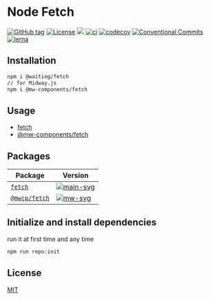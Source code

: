 # Node Fetch


[![GitHub tag](https://img.shields.io/github/tag/waitingsong/fetch.svg)]()
[![License](https://img.shields.io/badge/license-MIT-blue.svg)](https://opensource.org/licenses/MIT)
[![](https://img.shields.io/badge/lang-TypeScript-blue.svg)]()
[![ci](https://github.com/waitingsong/fetch/workflows/ci/badge.svg)](https://github.com/waitingsong/fetch/actions?query=workflow%3A%22ci%22)
[![codecov](https://codecov.io/gh/waitingsong/fetch/branch/main/graph/badge.svg?token=v1yioFcT20)](https://codecov.io/gh/waitingsong/fetch)
[![Conventional Commits](https://img.shields.io/badge/Conventional%20Commits-1.0.0-yellow.svg)](https://conventionalcommits.org)
[![lerna](https://img.shields.io/badge/maintained%20with-lerna-cc00ff.svg)](https://lernajs.io/)




## Installation
```sh
npm i @waiting/fetch
// for Midway.js
npm i @mw-components/fetch
```


## Usage
- [fetch](https://github.com/waitingsong/fetch/tree/main/packages/fetch/test)
- [@mw-components/fetch](https://github.com/waitingsong/fetch/tree/main/packages/midway-component-fetch/test)



## Packages

| Package         | Version                |
| --------------- | ---------------------- |
| [`fetch`]       | [![main-svg]][main-ch] |
| [`@mwcp/fetch`] | [![mw-svg]][mw-ch]     |

## Initialize and install dependencies

run it at first time and any time
```sh
npm run repo:init
```


## License
[MIT](LICENSE)


<br>

[`fetch`]: https://github.com/waitingsong/fetch/tree/main/packages/fetch
[main-svg]: https://img.shields.io/npm/v/@waiting/fetch.svg?maxAge=7200
[main-ch]: https://github.com/waitingsong/fetch/tree/main/packages/fetch/CHANGELOG.md

[`@mwcp/fetch`]: https://github.com/waitingsong/fetch/tree/main/packages/midway-component-fetch
[mw-svg]: https://img.shields.io/npm/v/@mwcp/fetch.svg?maxAge=7200
[mw-ch]: https://github.com/waitingsong/kmore/tree/main/packages/midway-component-fetch/CHANGELOG.md

